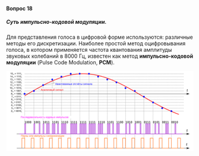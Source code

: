 #### Вопрос 18

##### Суть импульсно-кодовой модуляции.

Для представления голоса в цифровой форме используются: различные методы его дискретизации. Наиболее простой метод оцифровывания голоса, в котором применяется частота квантования амплитуды звуковых колебаний в 8000 Гц, известен как метод **импульсно-кодовой модуляции** (Pulse Code Modulation, **РСМ**).

![](./Answer_3_18/Pcm-ru.svg.png)
